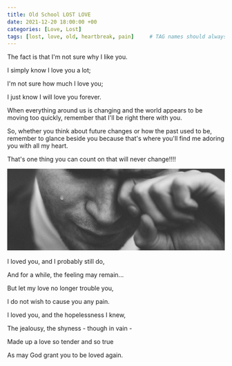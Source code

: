 ```yaml
---
title: Old School LOST LOVE
date: 2021-12-20 18:00:00 +00
categories: [Love, Lost]
tags: [lost, love, old, heartbreak, pain]     # TAG names should always be lowercase
---
```


The fact is that I'm not sure why I like you.

I simply know I love you a lot;

I'm not sure how much I love you;

I just know I will love you forever.

When everything around us is changing and the world appears to be moving too quickly, remember that I'll be right there with you.

So, whether you think about future changes or how the past used to be, remember to glance beside you because that's where you'll find me adoring you with all my heart.

That's one thing you can count on that will never change!!!!

![lost love](/assets/img/lost-love.jpg)

I loved you, and I probably still do,

And for a while, the feeling may remain...

But let my love no longer trouble you,

I do not wish to cause you any pain.

I loved you, and the hopelessness I knew,

The jealousy, the shyness - though in vain -

Made up a love so tender and so true

As may God grant you to be loved again.